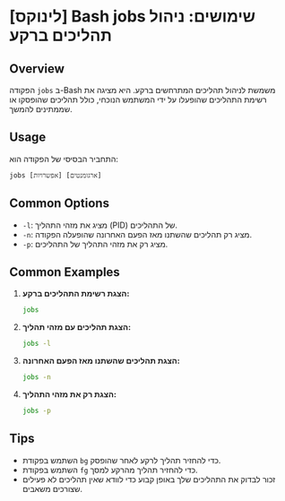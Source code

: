 # [לינוקס] Bash jobs שימושים: ניהול תהליכים ברקע

## Overview
הפקודה `jobs` ב-Bash משמשת לניהול תהליכים המתרחשים ברקע. היא מציגה את רשימת התהליכים שהופעלו על ידי המשתמש הנוכחי, כולל תהליכים שהופסקו או שממתינים להמשך.

## Usage
התחביר הבסיסי של הפקודה הוא:
```
jobs [אפשרויות] [ארגומנטים]
```

## Common Options
- `-l`: מציג את מזהי התהליך (PID) של התהליכים.
- `-n`: מציג רק תהליכים שהשתנו מאז הפעם האחרונה שהופעלה הפקודה.
- `-p`: מציג רק את מזהי התהליך של התהליכים.

## Common Examples
1. **הצגת רשימת התהליכים ברקע:**
   ```bash
   jobs
   ```

2. **הצגת תהליכים עם מזהי תהליך:**
   ```bash
   jobs -l
   ```

3. **הצגת תהליכים שהשתנו מאז הפעם האחרונה:**
   ```bash
   jobs -n
   ```

4. **הצגת רק את מזהי התהליך:**
   ```bash
   jobs -p
   ```

## Tips
- השתמש בפקודת `bg` כדי להחזיר תהליך לרקע לאחר שהופסק.
- השתמש בפקודת `fg` כדי להחזיר תהליך מהרקע למסך.
- זכור לבדוק את התהליכים שלך באופן קבוע כדי לוודא שאין תהליכים לא פעילים שצורכים משאבים.